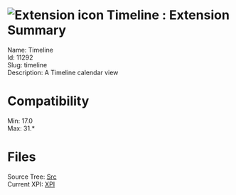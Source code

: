# ![Extension icon](https://addons.thunderbird.net/user-media/addon_icons/11/11292-64.png?modified=1383312027) Timeline : Extension Summary

Name: Timeline  
Id: 11292  
Slug: timeline  
Description: A Timeline calendar view
  

# Compatibility
Min: 17.0  
Max: 31.*  

# Files

Source Tree: [Src](C:/Dev/Thunderbird/ThunderKdB/xall/xOther/11292-timeline/src)  
Current XPI: [XPI](C:/Dev/Thunderbird/ThunderKdB/xall/xOther/11292-timeline/xpi)  




